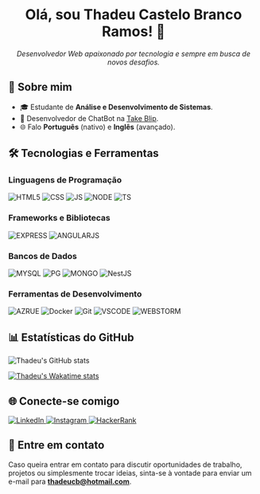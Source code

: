 <h1 align="center">Olá, sou Thadeu Castelo Branco Ramos! 👋</h1>
<p align="center">
  <em>Desenvolvedor Web apaixonado por tecnologia e sempre em busca de novos desafios.</em>
</p>

## 🚀 Sobre mim

- 🎓 Estudante de **Análise e Desenvolvimento de Sistemas**.
- 💼 Desenvolvedor de ChatBot na [Take Blip](https://www.take.net/).
- 🌐 Falo **Português** (nativo) e **Inglês** (avançado).

## 🛠️ Tecnologias e Ferramentas

### Linguagens de Programação
![HTML5](https://img.shields.io/badge/HTML-239120?style=for-the-badge&logo=html5&logoColor=white)
![CSS](https://img.shields.io/badge/CSS-239120?&style=for-the-badge&logo=css3&logoColor=white)
![JS](https://img.shields.io/badge/JavaScript-F7DF1E?style=for-the-badge&logo=javascript&logoColor=black)
![NODE](https://img.shields.io/badge/Node.js-43853D?style=for-the-badge&logo=node.js&logoColor=white)
![TS](https://img.shields.io/badge/TypeScript-007ACC?style=for-the-badge&logo=typescript&logoColor=white)

### Frameworks e Bibliotecas
![EXPRESS](https://img.shields.io/badge/Express.js-404D59?style=for-the-badge)
![ANGULARJS](https://img.shields.io/badge/AngularJS-E23237?style=for-the-badge&logo=angularjs&logoColor=white)

### Bancos de Dados
![MYSQL](https://img.shields.io/badge/MySQL-00000F?style=for-the-badge&logo=mysql&logoColor=white)
![PG](https://img.shields.io/badge/PostgreSQL-316192?style=for-the-badge&logo=postgresql&logoColor=white)
![MONGO](https://img.shields.io/badge/MongoDB-4EA94B?style=for-the-badge&logo=mongodb&logoColor=white)
![NestJS](https://img.shields.io/badge/-NestJS-E0234E?style=for-the-badge&logo=nestjs&logoColor=white)

### Ferramentas de Desenvolvimento
![AZRUE](https://img.shields.io/badge/Microsoft_Azure-0089D6?style=for-the-badge&logo=microsoft-azure&logoColor=white)
![Docker](https://img.shields.io/badge/-Docker-2496ED?style=for-the-badge&logo=docker&logoColor=white)
![Git](https://img.shields.io/badge/-Git-F05032?style=for-the-badge&logo=git&logoColor=white)
![VSCODE](https://img.shields.io/badge/Visual_Studio_Code-0078D4?style=for-the-badge&logo=visual%20studio%20code&logoColor=white)
![WEBSTORM](https://img.shields.io/badge/WebStorm-000000?style=for-the-badge&logo=WebStorm&logoColor=white)

## 📊 Estatísticas do GitHub

![Thadeu's GitHub stats](https://github-readme-stats.vercel.app/api?username=thadeucbr&show_icons=true&theme=radical)

[![Thadeu's Wakatime stats](https://github-readme-stats.vercel.app/api/wakatime?username=thadeucbr)](https://github.com/anuraghazra/github-readme-stats)

## 🌐 Conecte-se comigo

<a href="https://linkedin.com/in/thadeucbr" target="_blank">
  <img alt="LinkedIn" src="https://img.shields.io/badge/-LinkedIn-0A66C2?style=flat-square&logo=linkedin&logoColor=white">
</a>
<a href="https://instagram.com/thadeucbr" target="_blank">
  <img alt="Instagram" src="https://img.shields.io/badge/-Instagram-E4405F?style=flat-square&logo=instagram&logoColor=white">
</a>
<a href="https://www.hackerrank.com/thadeucbr" target="_blank">
  <img alt="HackerRank" src="https://img.shields.io/badge/-HackerRank-2EC866?style=flat-square&logo=hackerrank&logoColor=white">
</a>

## 📧 Entre em contato

Caso queira entrar em contato para discutir oportunidades de trabalho, projetos ou simplesmente trocar ideias, sinta-se à vontade para enviar um e-mail para **thadeucb@hotmail.com**.
